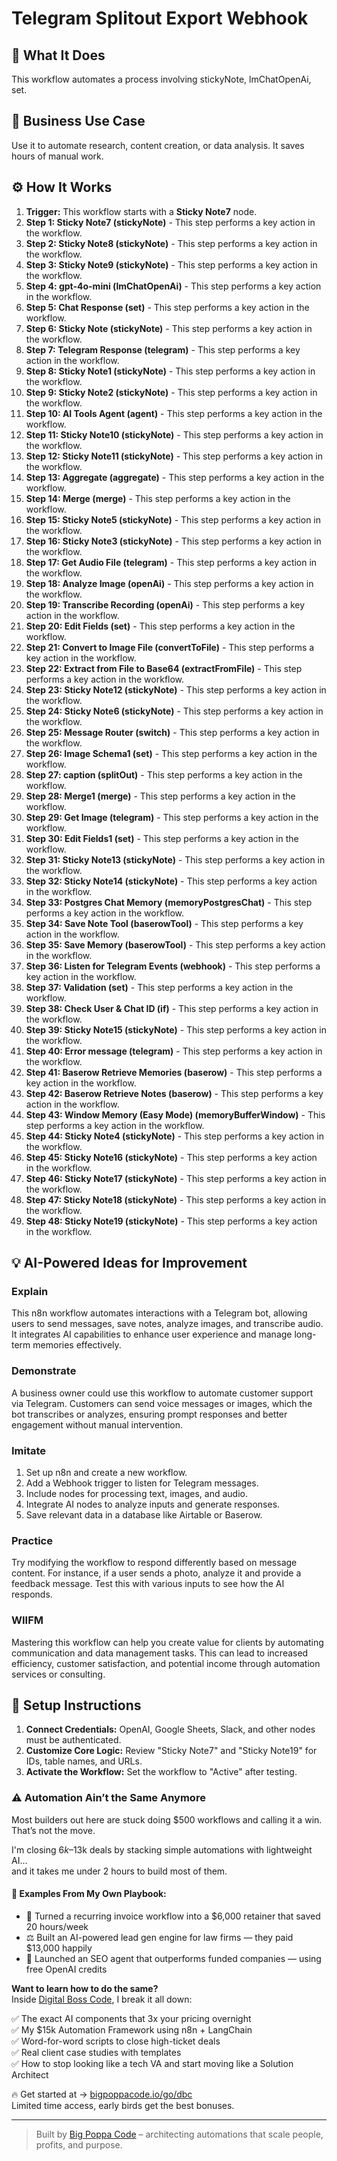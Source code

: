 # Telegram Splitout Export Webhook

## 🚀 What It Does
This workflow automates a process involving stickyNote, lmChatOpenAi, set.

## 💼 Business Use Case
Use it to automate research, content creation, or data analysis. It saves hours of manual work.

## ⚙️ How It Works
1.  **Trigger:** This workflow starts with a **Sticky Note7** node.
2. **Step 1: Sticky Note7 (stickyNote)** - This step performs a key action in the workflow.
3. **Step 2: Sticky Note8 (stickyNote)** - This step performs a key action in the workflow.
4. **Step 3: Sticky Note9 (stickyNote)** - This step performs a key action in the workflow.
5. **Step 4: gpt-4o-mini (lmChatOpenAi)** - This step performs a key action in the workflow.
6. **Step 5: Chat Response (set)** - This step performs a key action in the workflow.
7. **Step 6: Sticky Note (stickyNote)** - This step performs a key action in the workflow.
8. **Step 7: Telegram Response (telegram)** - This step performs a key action in the workflow.
9. **Step 8: Sticky Note1 (stickyNote)** - This step performs a key action in the workflow.
10. **Step 9: Sticky Note2 (stickyNote)** - This step performs a key action in the workflow.
11. **Step 10: AI Tools Agent (agent)** - This step performs a key action in the workflow.
12. **Step 11: Sticky Note10 (stickyNote)** - This step performs a key action in the workflow.
13. **Step 12: Sticky Note11 (stickyNote)** - This step performs a key action in the workflow.
14. **Step 13: Aggregate (aggregate)** - This step performs a key action in the workflow.
15. **Step 14: Merge (merge)** - This step performs a key action in the workflow.
16. **Step 15: Sticky Note5 (stickyNote)** - This step performs a key action in the workflow.
17. **Step 16: Sticky Note3 (stickyNote)** - This step performs a key action in the workflow.
18. **Step 17: Get Audio File (telegram)** - This step performs a key action in the workflow.
19. **Step 18: Analyze Image (openAi)** - This step performs a key action in the workflow.
20. **Step 19: Transcribe Recording (openAi)** - This step performs a key action in the workflow.
21. **Step 20: Edit Fields (set)** - This step performs a key action in the workflow.
22. **Step 21: Convert to Image File (convertToFile)** - This step performs a key action in the workflow.
23. **Step 22: Extract from File to Base64 (extractFromFile)** - This step performs a key action in the workflow.
24. **Step 23: Sticky Note12 (stickyNote)** - This step performs a key action in the workflow.
25. **Step 24: Sticky Note6 (stickyNote)** - This step performs a key action in the workflow.
26. **Step 25: Message Router (switch)** - This step performs a key action in the workflow.
27. **Step 26: Image Schema1 (set)** - This step performs a key action in the workflow.
28. **Step 27: caption (splitOut)** - This step performs a key action in the workflow.
29. **Step 28: Merge1 (merge)** - This step performs a key action in the workflow.
30. **Step 29: Get Image (telegram)** - This step performs a key action in the workflow.
31. **Step 30: Edit Fields1 (set)** - This step performs a key action in the workflow.
32. **Step 31: Sticky Note13 (stickyNote)** - This step performs a key action in the workflow.
33. **Step 32: Sticky Note14 (stickyNote)** - This step performs a key action in the workflow.
34. **Step 33: Postgres Chat Memory (memoryPostgresChat)** - This step performs a key action in the workflow.
35. **Step 34: Save Note Tool (baserowTool)** - This step performs a key action in the workflow.
36. **Step 35: Save Memory (baserowTool)** - This step performs a key action in the workflow.
37. **Step 36: Listen for Telegram Events (webhook)** - This step performs a key action in the workflow.
38. **Step 37: Validation (set)** - This step performs a key action in the workflow.
39. **Step 38: Check User & Chat ID (if)** - This step performs a key action in the workflow.
40. **Step 39: Sticky Note15 (stickyNote)** - This step performs a key action in the workflow.
41. **Step 40: Error message (telegram)** - This step performs a key action in the workflow.
42. **Step 41: Baserow Retrieve Memories (baserow)** - This step performs a key action in the workflow.
43. **Step 42: Baserow Retrieve Notes (baserow)** - This step performs a key action in the workflow.
44. **Step 43: Window Memory (Easy Mode) (memoryBufferWindow)** - This step performs a key action in the workflow.
45. **Step 44: Sticky Note4 (stickyNote)** - This step performs a key action in the workflow.
46. **Step 45: Sticky Note16 (stickyNote)** - This step performs a key action in the workflow.
47. **Step 46: Sticky Note17 (stickyNote)** - This step performs a key action in the workflow.
48. **Step 47: Sticky Note18 (stickyNote)** - This step performs a key action in the workflow.
49. **Step 48: Sticky Note19 (stickyNote)** - This step performs a key action in the workflow.

## 💡 AI-Powered Ideas for Improvement
### Explain
This n8n workflow automates interactions with a Telegram bot, allowing users to send messages, save notes, analyze images, and transcribe audio. It integrates AI capabilities to enhance user experience and manage long-term memories effectively.

### Demonstrate
A business owner could use this workflow to automate customer support via Telegram. Customers can send voice messages or images, which the bot transcribes or analyzes, ensuring prompt responses and better engagement without manual intervention.

### Imitate
1. Set up n8n and create a new workflow.
2. Add a Webhook trigger to listen for Telegram messages.
3. Include nodes for processing text, images, and audio.
4. Integrate AI nodes to analyze inputs and generate responses.
5. Save relevant data in a database like Airtable or Baserow.

### Practice
Try modifying the workflow to respond differently based on message content. For instance, if a user sends a photo, analyze it and provide a feedback message. Test this with various inputs to see how the AI responds.

### WIIFM
Mastering this workflow can help you create value for clients by automating communication and data management tasks. This can lead to increased efficiency, customer satisfaction, and potential income through automation services or consulting.

## 🔧 Setup Instructions
1. **Connect Credentials:** OpenAI, Google Sheets, Slack, and other nodes must be authenticated.
2. **Customize Core Logic:** Review "Sticky Note7" and "Sticky Note19" for IDs, table names, and URLs.
3. **Activate the Workflow:** Set the workflow to "Active" after testing.

### ⚠️ Automation Ain’t the Same Anymore

Most builders out here are stuck doing $500 workflows and calling it a win.  
That’s not the move.  

I'm closing $6k–$13k deals by stacking simple automations with lightweight AI...  
and it takes me under 2 hours to build most of them.

#### 🧠 Examples From My Own Playbook:
- 🔁 Turned a recurring invoice workflow into a $6,000 retainer that saved 20 hours/week  
- ⚖️ Built an AI-powered lead gen engine for law firms — they paid $13,000 happily  
- 🚀 Launched an SEO agent that outperforms funded companies — using free OpenAI credits  

**Want to learn how to do the same?**  
Inside [Digital Boss Code](https://bigpoppacode.io/go/dbc), I break it all down:

✅ The exact AI components that 3x your pricing overnight  
✅ My $15k Automation Framework using n8n + LangChain  
✅ Word-for-word scripts to close high-ticket deals  
✅ Real client case studies with templates  
✅ How to stop looking like a tech VA and start moving like a Solution Architect  

🔥 Get started at → [bigpoppacode.io/go/dbc](https://bigpoppacode.io/go/dbc)  
Limited time access, early birds get the best bonuses.

---
> Built by [Big Poppa Code](https://bigpoppacode.io) – architecting automations that scale people, profits, and purpose.
